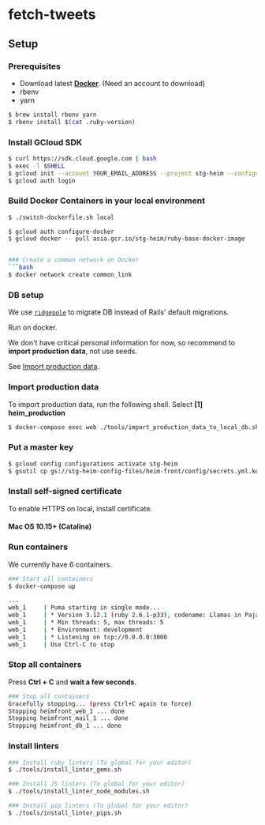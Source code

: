 # fetch-tweets



## Setup
### Prerequisites
- Download latest **[Docker](https://store.docker.com/editions/community/docker-ce-desktop-mac)**. (Need an account to download)
- rbenv
- yarn

```bash
$ brew install rbenv yarn
$ rbenv install $(cat .ruby-version)
```


### Install GCloud SDK

```bash
$ curl https://sdk.cloud.google.com | bash
$ exec -l $SHELL
$ gcloud init --account YOUR_EMAIL_ADDRESS --project stg-heim --configuration stg-heim
$ gcloud auth login
```

### Build Docker Containers in your local environment

```bash
$ ./switch-dockerfile.sh local

$ gcloud auth configure-docker
$ gcloud docker -- pull asia.gcr.io/stg-heim/ruby-base-docker-image


### Create a common network on Docker
```bash
$ docker network create common_link
```

### DB setup
We use [`ridgepole`](https://github.com/winebarrel/ridgepole) to migrate DB instead of Rails' default migrations.

Run on docker.

We don't have critical personal information for now, so recommend to **import production data**, not use seeds.

See [Import production data](#import-production-data).

### Import production data
To import production data, run the following shell.
Select **[1] heim\_production**

```bash
$ docker-compose exec web ./tools/import_production_data_to_local_db.sh
```

### Put a master key

```bash
$ gcloud config configurations activate stg-heim
$ gsutil cp gs://stg-heim-config-files/heim-front/config/secrets.yml.key config/secrets.yml.key
```

### Install self-signed certificate

To enable HTTPS on local, install certificate.

#### Mac OS 10.15+ (Catalina)


### Run containers

We currently have 6 containers.


```bash
### Start all containers
$ docker-compose up

...
web_1     | Puma starting in single mode...
web_1     | * Version 3.12.1 (ruby 2.6.1-p33), codename: Llamas in Pajamas
web_1     | * Min threads: 5, max threads: 5
web_1     | * Environment: development
web_1     | * Listening on tcp://0.0.0.0:3000
web_1     | Use Ctrl-C to stop
```


### Stop all containers
Press **Ctrl + C** and **wait a few seconds**.

```bash
### Stop all containers
Gracefully stopping... (press Ctrl+C again to force)
Stopping heimfront_web_1 ... done
Stopping heimfront_mail_1 ... done
Stopping heimfront_db_1 ... done
```

### Install linters

```bash
### Install ruby linters (To global for your editor)
$ ./tools/install_linter_gems.sh

### Install JS linters (To global for your editor)
$ ./tools/install_linter_node_modules.sh

### Install pip linters (To global for your editor)
$ ./tools/install_linter_pips.sh
```
